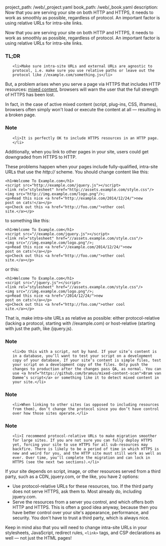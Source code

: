 project_path: /web/_project.yaml
book_path: /web/_book.yaml
description: Now that you are serving your site on both HTTP and HTTPS, it needs to work as smoothly as possible, regardless of protocol. An important factor is using relative URLs for intra-site links.

<p class="intro">
  Now that you are serving your site on both HTTP and HTTPS, it needs to work as smoothly as possible, regardless of protocol. An important factor is using relative URLs for intra-site links.
</p>
















<div class="wf-highlight-list wf-highlight-list--learning" markdown="1">
  <h3 class="wf-highlight-list__title">TL;DR</h3>

  
  <ul class="wf-highlight-list__list">
    
    <li>Make sure intra-site URLs and external URLs are agnostic to protocol, i.e. make sure you use relative paths or leave out the protocol like //example.com/something.js</li>
    
  </ul>
  
</div>



But, a problem arises when you serve a page via HTTPS
that includes HTTP resources: [mixed
content](http://www.w3.org/TR/mixed-content/), browsers will warn the user that the full strength
of HTTPS has been lost.

In fact, in the case of active mixed content (script, plug-ins, CSS, iframes),
browsers often simply won't load or execute the content at all — resulting in a
broken page.


















<div class="wf-highlight-list wf-highlight-list--note" markdown="1">
  <h3 class="wf-highlight-list__title">Note</h3>

  
  <ul class="wf-highlight-list__list">
    
    <li>It is perfectly OK to include HTTPS resources in an HTTP page.</li>
    
  </ul>
  
</div>



Additionally, when you link to other pages in your site, users could get
downgraded from HTTPS to HTTP.

These problems happen when your pages include fully-qualified, intra-site URLs
that use the *http://* scheme. You should change content like this:

    <h1>Welcome To Example.com</h1>
    <script src="http://example.com/jquery.js"></script>
    <link rel="stylesheet" href="http://assets.example.com/style.css"/>
    <img src="http://img.example.com/logo.png"/>;
    <p>Read this nice <a href="http://example.com/2014/12/24/">new
    post on cats!</a></p>
    <p>Check out this <a href="http://foo.com/">other cool
    site.</a></p>

to something like this:

    <h1>Welcome To Example.com</h1>
    <script src="//example.com/jquery.js"></script>
    <link rel="stylesheet" href="//assets.example.com/style.css"/>
    <img src="//img.example.com/logo.png"/>;
    <p>Read this nice <a href="//example.com/2014/12/24/">new
    post on cats!</a></p>
    <p>Check out this <a href="http://foo.com/">other cool
    site.</a></p>

or this:

    <h1>Welcome To Example.com</h1>
    <script src="/jquery.js"></script>
    <link rel="stylesheet" href="//assets.example.com/style.css"/>
    <img src="//img.example.com/logo.png"/>;
    <p>Read this nice <a href="/2014/12/24/">new
    post on cats!</a></p>
    <p>Check out this <a href="http://foo.com/">other cool
    site.</a></p>

That is, make intra-site URLs as relative as possible: either protocol-relative
(lacking a protocol, starting with //example.com) or host-relative (starting
with just the path, like /jquery.js).


















<div class="wf-highlight-list wf-highlight-list--note" markdown="1">
  <h3 class="wf-highlight-list__title">Note</h3>

  
  <ul class="wf-highlight-list__list">
    
    <li>Do this with a script, not by hand. If your site’s content is in a database, you’ll want to test your script on a development copy of your database. If your site’s content is simple files, test your script on a development copy of the files. Only push the changes to production after the changes pass QA, as normal. You can use <a href="https://github.com/bramus/mixed-content-scan">Bram van Damme’s script</a> or something like it to detect mixed content in your site.</li>
    
  </ul>
  
</div>




















<div class="wf-highlight-list wf-highlight-list--note" markdown="1">
  <h3 class="wf-highlight-list__title">Note</h3>

  
  <ul class="wf-highlight-list__list">
    
    <li>When linking to other sites (as opposed to including resources from them), don’t change the protocol since you don’t have control over how those sites operate.</li>
    
  </ul>
  
</div>




















<div class="wf-highlight-list wf-highlight-list--note" markdown="1">
  <h3 class="wf-highlight-list__title">Note</h3>

  
  <ul class="wf-highlight-list__list">
    
    <li>I recommend protocol-relative URLs to make migration smoother for large sites. If you are not sure you can fully deploy HTTPS yet, forcing your site to use HTTPS for all sub-resources may backfire. There is likely to be a period of time in which HTTPS is new and weird for you, and the HTTP site must still work as well as ever. Over time, you’ll complete the migration and can lock in HTTPS (see the next two sections).</li>
    
  </ul>
  
</div>



If your site depends on script, image, or other resources served from a third
party, such as a CDN, jquery.com, or the like, you have 2 options:

* Use protocol-relative URLs for these resources, too. If the third party does
  not serve HTTPS, ask them to. Most already do, including jquery.com.
* Serve the resources from a server you control, and which offers both HTTP and
  HTTPS. This is often a good idea anyway, because then you have better control
  over your site's appearance, performance, and security. You don't have to
  trust a third party, which is always nice.

Keep in mind also that you will need to change intra-site URLs in your
stylesheets, JavaScript, redirect rules, `<link>` tags, and CSP
declarations as well — not just the HTML pages!


